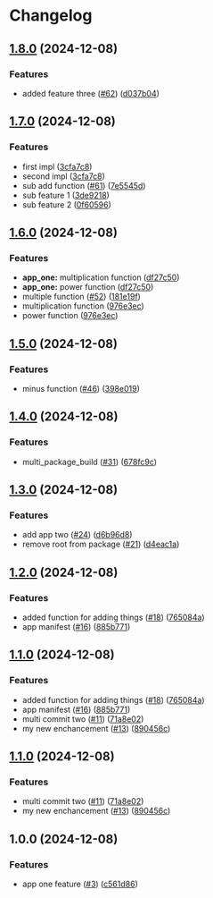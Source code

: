 # Changelog

## [1.8.0](https://github.com/TRReeve/release-experiment/compare/v1.7.0...v1.8.0) (2024-12-08)


### Features

* added feature three ([#62](https://github.com/TRReeve/release-experiment/issues/62)) ([d037b04](https://github.com/TRReeve/release-experiment/commit/d037b04447d7594fe83ca6c7df0b12ae8b29ee31))

## [1.7.0](https://github.com/TRReeve/release-experiment/compare/v1.6.0...v1.7.0) (2024-12-08)


### Features

* first impl ([3cfa7c8](https://github.com/TRReeve/release-experiment/commit/3cfa7c82fd6b9482c9074d383ceb6ecd127e893d))
* second impl ([3cfa7c8](https://github.com/TRReeve/release-experiment/commit/3cfa7c82fd6b9482c9074d383ceb6ecd127e893d))
* sub add function ([#61](https://github.com/TRReeve/release-experiment/issues/61)) ([7e5545d](https://github.com/TRReeve/release-experiment/commit/7e5545d8855330d3f73f76a9a84756cf89836c7b))
* sub feature 1 ([3de9218](https://github.com/TRReeve/release-experiment/commit/3de9218b39da4a50829e8dfc6757bf20f74b187d))
* sub feature 2 ([0f60596](https://github.com/TRReeve/release-experiment/commit/0f6059668f32feedc7e2ebbcb75cdade63b75595))

## [1.6.0](https://github.com/TRReeve/release-experiment/compare/v1.5.0...v1.6.0) (2024-12-08)


### Features

* **app_one:** multiplication function ([df27c50](https://github.com/TRReeve/release-experiment/commit/df27c500f325bb5579006112436191f5482223c6))
* **app_one:** power function ([df27c50](https://github.com/TRReeve/release-experiment/commit/df27c500f325bb5579006112436191f5482223c6))
* multiple function ([#52](https://github.com/TRReeve/release-experiment/issues/52)) ([181e19f](https://github.com/TRReeve/release-experiment/commit/181e19f3f3c5188db4b844fe59a1d463554fe4c9))
* multiplication function ([976e3ec](https://github.com/TRReeve/release-experiment/commit/976e3ecb8a19d91c6200f1dedfc6fd98c9a0a868))
* power function ([976e3ec](https://github.com/TRReeve/release-experiment/commit/976e3ecb8a19d91c6200f1dedfc6fd98c9a0a868))

## [1.5.0](https://github.com/TRReeve/release-experiment/compare/v1.4.0...v1.5.0) (2024-12-08)


### Features

* minus function ([#46](https://github.com/TRReeve/release-experiment/issues/46)) ([398e019](https://github.com/TRReeve/release-experiment/commit/398e019427fae6cf23a09f53629f2b0197bb55d6))

## [1.4.0](https://github.com/TRReeve/release-experiment/compare/v1.3.0...v1.4.0) (2024-12-08)


### Features

* multi_package_build ([#31](https://github.com/TRReeve/release-experiment/issues/31)) ([678fc9c](https://github.com/TRReeve/release-experiment/commit/678fc9cc03126eefeb2054d892cc2b122cf35a28))

## [1.3.0](https://github.com/TRReeve/release-experiment/compare/v1.2.0...v1.3.0) (2024-12-08)


### Features

* add app two ([#24](https://github.com/TRReeve/release-experiment/issues/24)) ([d6b96d8](https://github.com/TRReeve/release-experiment/commit/d6b96d8fc50d042d021024eceb900de2a662af17))
* remove root from package ([#21](https://github.com/TRReeve/release-experiment/issues/21)) ([d4eac1a](https://github.com/TRReeve/release-experiment/commit/d4eac1a9610ef16b57e0eefdbb4a844073cc89b0))

## [1.2.0](https://github.com/TRReeve/release-experiment/compare/v1.1.0...v1.2.0) (2024-12-08)


### Features

* added function for adding things ([#18](https://github.com/TRReeve/release-experiment/issues/18)) ([765084a](https://github.com/TRReeve/release-experiment/commit/765084a8901bae67d2a5798803303d54d3b75dd1))
* app manifest ([#16](https://github.com/TRReeve/release-experiment/issues/16)) ([885b771](https://github.com/TRReeve/release-experiment/commit/885b771ad664e8fd4b4eccd1efe242bbb79729cd))

## [1.1.0](https://github.com/TRReeve/release-experiment/compare/v1.0.0...v1.1.0) (2024-12-08)


### Features

* added function for adding things ([#18](https://github.com/TRReeve/release-experiment/issues/18)) ([765084a](https://github.com/TRReeve/release-experiment/commit/765084a8901bae67d2a5798803303d54d3b75dd1))
* app manifest ([#16](https://github.com/TRReeve/release-experiment/issues/16)) ([885b771](https://github.com/TRReeve/release-experiment/commit/885b771ad664e8fd4b4eccd1efe242bbb79729cd))
* multi commit two ([#11](https://github.com/TRReeve/release-experiment/issues/11)) ([71a8e02](https://github.com/TRReeve/release-experiment/commit/71a8e02b7514bfcb41ea17267dd3e88e6da5b8eb))
* my new enchancement ([#13](https://github.com/TRReeve/release-experiment/issues/13)) ([890456c](https://github.com/TRReeve/release-experiment/commit/890456c59bb6a51a6858ad3403be8581ff37b4db))

## [1.1.0](https://github.com/TRReeve/release-experiment/compare/v1.0.0...v1.1.0) (2024-12-08)


### Features

* multi commit two ([#11](https://github.com/TRReeve/release-experiment/issues/11)) ([71a8e02](https://github.com/TRReeve/release-experiment/commit/71a8e02b7514bfcb41ea17267dd3e88e6da5b8eb))
* my new enchancement ([#13](https://github.com/TRReeve/release-experiment/issues/13)) ([890456c](https://github.com/TRReeve/release-experiment/commit/890456c59bb6a51a6858ad3403be8581ff37b4db))

## 1.0.0 (2024-12-08)


### Features

* app one feature ([#3](https://github.com/TRReeve/release-experiment/issues/3)) ([c561d86](https://github.com/TRReeve/release-experiment/commit/c561d86140cab358dd9a9a0bcd892e3ed4ed8ac4))
